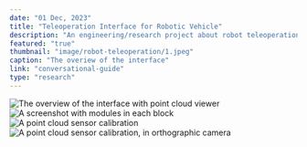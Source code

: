 ```yaml
---
date: "01 Dec, 2023"
title: "Teleoperation Interface for Robotic Vehicle"
description: "An engineering/research project about robot teleoperation with focus on uncertainty"
featured: "true"
thumbnail: "image/robot-teleoperation/1.jpeg"
caption: "The overiew of the interface"
link: "conversational-guide"
type: "research"
---
```


![The overview of the interface with point cloud viewer](/image/robot-teleoperation/1.jpeg)
![A screenshot with modules in each block](/image/robot-teleoperation/2.jpeg)
![A point cloud sensor calibration](/image/robot-teleoperation/3.jpeg)
![A point cloud sensor calibration, in orthographic camera](/image/robot-teleoperation/4.jpeg)

<!-- The conversational audio guide is an experimental project about the collaborative interaction between humans and AI agents in viewing artwork. It aims to understand how AI can assist humans in constructivist learning, cultivating a more lightweight yet effective way of viewing the artwork. From an observation of how the museum visitors behave within the exhibitory setting, the conversational audio guide started with an easy question *"Can the AI be an enjoyable companion who brings a theather-like experience to the solemn environment primarily known as the White Box?"* Through the demonstration of the Conversational audio guide, our team was able to see a variety of expectations given the concept from the participants and the corresponding various interactions. The conversational audio guide, primarily through the demonstration of its potential to imitate the well-known figure, suggests a possibility that lies within the narrative presentation of education via AI. -->
<!-- 
<div style="display: flex;">
    <div style="flex: 1; padding: 5px;">
        <img src="/image/conversational-guide/2.png" alt="Researchers are monitoring the participant behavior via a camera" style="width: 100%; object-fit: cover; height: 300px;">
    </div>
    <div style="flex: 1; padding: 5px;">
        <img src="/image/conversational-guide/3.png" alt="The user test room, with TV displaying the Guernica" style="width: 100%;
        object-fit: cover; height: 300px;">
    </div>
</div> -->

<!-- The study, we found that users had a high level of expectation given the idea of the conversational audio guide. It was assumed to give them a personalized experience with a degree of social interaction. The characterized agent has room for potential, as it can bring in a role-play-like aspect to the education. We hope to further extend the knowledge over the characterized agent, and the conversational audio guide is a proof-of-concept suggesting various implications within the direction. -->
